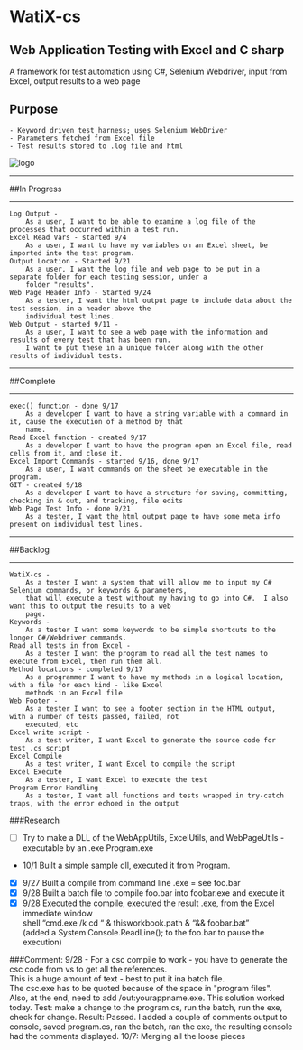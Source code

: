 ﻿# WatiX-cs
## Web Application Testing with Excel and C sharp
A framework for test automation using C#, Selenium Webdriver, input from Excel, output results to a web page

## Purpose       
	- Keyword driven test harness; uses Selenium WebDriver
	- Parameters fetched from Excel file
	- Test results stored to .log file and html


![logo](http://www.gluefish.com/watix/watix-flow.png "")

**************************************************************************************************************************
##In Progress
**************************************************************************************************************************

	Log Output - 
		As a user, I want to be able to examine a log file of the processes that occurred within a test run.
	Excel Read Vars - started 9/4
		As a user, I want to have my variables on an Excel sheet, be imported into the test program.
	Output Location - Started 9/21
		As a user, I want the log file and web page to be put in a separate folder for each testing session, under a 
		folder "results".
	Web Page Header Info - Started 9/24
		As a tester, I want the html output page to include data about the test session, in a header above the 
		individual test lines.
	Web Output - started 9/11 - 
		As a user, I want to see a web page with the information and results of every test that has been run.
		I want to put these in a unique folder along with the other results of individual tests.
	

**************************************************************************************************************************
##Complete
**************************************************************************************************************************

	exec() function - done 9/17
		As a developer I want to have a string variable with a command in it, cause the execution of a method by that
		name.
    Read Excel function - created 9/17
		As a developer I want to have the program open an Excel file, read cells from it, and close it.
	Excel Import Commands - started 9/16, done 9/17
		As a user, I want commands on the sheet be executable in the program.
	GIT - created 9/18
		As a developer I want to have a structure for saving, committing, checking in & out, and tracking, file edits
	Web Page Test Info - done 9/21
		As a tester, I want the html output page to have some meta info present on individual test lines.
	
**************************************************************************************************************************	
##Backlog
**************************************************************************************************************************

	WatiX-cs -
		As a tester I want a system that will allow me to input my C# Selenium commands, or keywords & parameters,
		that will execute a test without my having to go into C#.  I also want this to output the results to a web
		page.
	Keywords -
		As a tester I want some keywords to be simple shortcuts to the longer C#/Webdriver commands.
	Read all tests in from Excel -
		As a tester I want the program to read all the test names to execute from Excel, then run them all.
	Method locations - completed 9/17
		As a programmer I want to have my methods in a logical location, with a file for each kind - like Excel 
		methods in an Excel file	
	Web Footer -
		As a tester I want to see a footer section in the HTML output, with a number of tests passed, failed, not
		executed, etc
	Excel write script -
		As a test writer, I want Excel to generate the source code for test .cs script 
	Excel Compile
		As a test writer, I want Excel to compile the script
	Excel Execute
		As a tester, I want Excel to execute the test
	Program Error Handling - 
		As a tester, I want all functions and tests wrapped in try-catch traps, with the error echoed in the output

###Research

- [ ] Try to make a DLL of the WebAppUtils, ExcelUtils, and WebPageUtils - executable by an .exe Program.exe  
- 10/1 Built a simple sample dll, executed it from Program.
- [x] 9/27 Built a compile from command line .exe = see foo.bar
- [x] 9/28 Built a batch file to compile foo.bar into foobar.exe and execute it 
- [x] 9/28 Executed the compile, executed the result .exe, from the Excel immediate window  
	shell “cmd.exe /k cd “ & thisworkbook.path & “&& foobar.bat”  
(added a System.Console.ReadLine(); to the foo.bar to pause the execution)

###Comment: 
9/28 - For a csc compile to work - you have to generate the csc code from vs to get all the references.  
  This is a huge amount of text - best to put it ina batch file.  
  The csc.exe has to be quoted because of the space in "program files".  
  Also, at the end, need to add /out:yourappname.exe.  This solution worked today. 
  Test: make a change to the program.cs, run the batch, run the exe, check for change. 
  Result: Passed.  I added a couple of comments output to console, saved program.cs, ran the batch, 
  ran the exe, the resulting console had the comments displayed.
  10/7: Merging all the loose pieces

